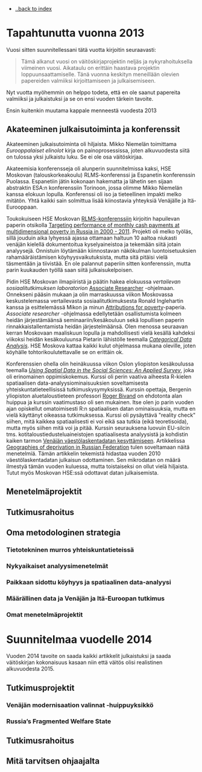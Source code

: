 - [..back to index](index.html)

Tapahtunutta vuonna 2013
=============================

Vuosi sitten suunnitellessani tätä vuotta kirjoitin seuraavasti:

>Tämä alkanut vuosi on väitöskirjaprojektin neljäs ja nykyrahoituksella viimeinen vuosi. Aikataulu on erittäin haastava projektin loppuunsaattamiselle. Tänä vuonna keskityn meneillään olevien papereiden valmiiksi kirjoittamiseen ja julkaisemiseen.

Nyt vuotta myöhemmin on helppo todeta, että en ole saanut papereita valmiiksi ja julkaistuksi ja se on ensi vuoden tärkein tavoite.

Ensin kuitenkin muutama kappale menneestä vuodesta 2013

Akateeminen julkaisutoiminta ja konferenssit
----------------------------------

Akateeminen julkaisutoiminta oli hiljaista. Mikko Niemelän toimittama *Eurooppalaiset elinolot* kirja on painoprosessissa, joten alkuvuodesta siitä on tulossa yksi julkaistu luku. Se ei ole osa väitöskirjaa.

Akateemisia konferensseja oli alunperin suunnitelmissa kaksi, HSE Moskovan (talouskorkeakoulu) RLMS-konferenssi ja Espanetin konferenssin Puolassa. Espanetiin jätin kokonaan hakematta ja lähetin sen sijaan abstraktin ESA:n konferenssiin Torinoon, jossa olimme Mikko Niemelän kanssa elokuun lopulla. Konferenssi oli iso ja tieteellinen impakti melko mitätön. Yhtä kaikki sain solmittua lisää kiinostavia yhteyksiä Venäjälle ja Itä-Eurooppaan.

Toukokuiseen HSE Moskovan [RLMS-konferenssiin](http://www.hse.ru/rlms/conference) kirjoitin hapuilevan paperin otsikolla [Targeting performance of monthly cash payments at multidimensional poverty in Russia in 2000 - 2011](http://muuankarski.github.io/monetisation/). Projekti oli melko työläs, sillä jouduin aika lyhyessä ajassa ottamaan haltuun 10 aaltoa niukasti venäjän kielellä dokumentoitua kyselyaineistoa ja tekemään siitä jotain analyysejä. Onnistuin löytämään kiinnostavan näkökulman luontoisetuuksien rahamääräistämisen köyhyysvaikutuksista, mutta sitä pitäisi vielä täsmentään ja tiivistää. En ole palannut paperiin sitten konferenssin, mutta parin kuukauden työllä saan siitä julkaisukelpoisen.

Pidin HSE Moskovan ilmapiiristä ja päätin hakea elokuussa *vertailevan sosiaalitutkimuksen laboratorion* [Associate Researcher](http://lcsr.hse.ru/en/announcements/73919297.html) -ohjelmaan. Onnekseni pääsin mukaan ja olin marraskuussa viikon Moskovassa keskustelemassa vertailevasta sosiaalitutkimuksesta Ronald Inglehartin kanssa ja esittelemässä Mikon ja minun [Attributions for poverty]()-paperia. *Associate researcher* -ohjelmassa edellytetään osallistumista kolmeen heidän järjestämäänsä seminaariin/kesäkouluun sekä lopullisen paperin rinnakkaistallentamista heidän järjestelmäänsä. Olen menossa seuraavan kerran Moskovaan maaliskuun lopulla ja mahdollisesti vielä kesällä kahdeksi viikoksi heidän kesäkouluunsa Pietarin lähistölle teemalla [*Categorical Data Analysis*](http://lcsr.hse.ru/en/summer2014). HSE Moskova kattaa kaikki kulut ohjelmassa mukana oleville, joten köyhälle tohtorikoulutettavalle se on erittäin ok.

Konferenssien ohella olin heinäkuussa viikon Oslon yliopiston kesäkoulussa teemalla [*Using Spatial Data in the Social Sciences: An Applied Survey*](http://www.sv.uio.no/english/research/doctoral-degree/summer-school/courses-2013/bivand.html), joka oli erinomainen oppimiskokemus. Kurssi oli perin vaativa aiheesta R-kielen spatiaalisen data-analyysiominaisuuksien soveltamisesta yhteiskuntatieteellisissä tutkimuskysymyksissä. Kurssin opettaja, Bergenin yliopiston aluetaloustieteen professori [Roger Bivand](http://www.nhh.no/Default.aspx?ID=697) on ehdotonta alan huippua ja kurssin vaatimustaso oli sen mukainen. Itse olen jo parin vuoden ajan opiskellut omatoimisesti R:n spatiaalisen datan ominaisuuksia, mutta en vielä käyttänyt oikeassa tutkimuksessa. Kurssi oli pysäyttävä "reality check" siihen, mitä kaikkea spatiaalisesti ei voi eikä saa tutkia (eikä teoretisoida), mutta myös siihen mitä voi ja pitää. Kurssin seurauksena luovuin EU-silcin tms. kotitaloustiedusteluaineistojen spatiaalisesta analyysistä ja kohdistin kaiken tarmon [Venäjän väestölaskentadatan kesyttämiseen](https://github.com/muuankarski/censusanalysis). Artikkelissa [Geographies of deprivation in Russian Federation](https://github.com/muuankarski/geographies) tulen soveltamaan näitä menetelmiä. Tämän artikkelin tekemistä hidastaa vuoden 2010 väestölaskentadatan julkaisun odottaminen. Sen mikrodatan on määrä ilmestyä tämän vuoden kuluessa, mutta toistaiseksi on ollut vielä hiljaista. Tutut myös Moskovan HSE:ssä odottavat datan julkaisemista.


Menetelmäprojektit
------------------------



Tutkimusrahoitus
------------------------





Oma metodologinen strategia
-------------------------

### Tietotekninen murros yhteiskuntatieteissä

### Nykyaikaiset analyysimenetelmät

### Paikkaan sidottu köyhyys ja spatiaalinen data-analyysi

### Määrällinen data ja Venäjän ja Itä-Euroopan tutkimus

### Omat menetelmäprojektit


Suunnitelmaa vuodelle 2014
============================

Vuoden 2014 tavoite on saada kaikki artikkelit julkaistuksi ja saada väitöskirjan kokonaisuus kasaan niin että väitös olisi realistinen alkuvuodesta 2015.

Tutkimusprojektit
----------------------------

### Venäjän modernisaation valinnat -huippuyksikkö
### Russia’s Fragmented Welfare State

Tutkimusrahoitus
----------------------------

Mitä tarvitsen ohjaajalta
----------------------------





